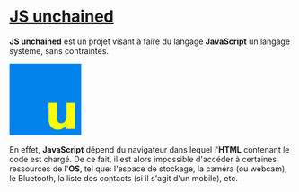# [JS unchained](https://github.com/STUDIO-Artaban/JSunchained)
**JS unchained** est un projet visant à faire du langage **JavaScript** un langage système, sans contraintes.

![JSunchained icon](https://github.com/STUDIO-Artaban/JSunchained/blob/master/JSunchained.png)

En effet, **JavaScript** dépend du navigateur dans lequel l'**HTML** contenant le code est chargé. De ce fait, il est alors impossible d'accéder à certaines ressources de l'**OS**, tel que: l'espace de stockage, la caméra (ou webcam), le Bluetooth, la liste des contacts (si il s'agit d'un mobile), etc.
